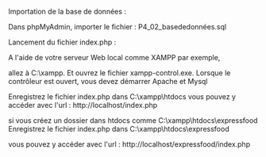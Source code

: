 Importation de la base de données :

Dans phpMyAdmin, importer le fichier : P4_02_basededonnées.sql

Lancement du fichier index.php :

A l'aide de votre serveur Web local comme XAMPP par exemple,

allez à C:\xampp\. Et ouvrez le fichier xampp-control.exe. Lorsque le contrôleur est ouvert, vous devez démarrer Apache et Mysql

Enregistrez le fichier index.php dans C:\xampp\htdocs
vous pouvez y accéder avec l'url : http://localhost/index.php

si vous créez un dossier dans htdocs comme C:\xampp\htdocs\expressfood
Enregistrez le fichier index.php dans C:\xampp\htdocs\expressfood

vous pouvez y accéder avec l'url : http://localhost/expressfood/index.php


